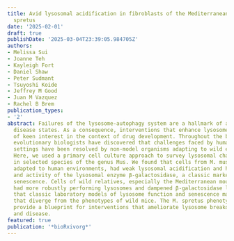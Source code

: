 ```yaml
---
title: Avid lysosomal acidification in fibroblasts of the Mediterranean mouse Mus
  spretus
date: '2025-02-01'
draft: true
publishDate: '2025-03-04T23:39:05.984705Z'
authors:
- Melissa Sui
- Joanne Teh
- Kayleigh Fort
- Daniel Shaw
- Peter Sudmant
- Tsuyoshi Koide
- Jeffrey M Good
- Juan M Vazquez
- Rachel B Brem
publication_types:
- '2'
abstract: Failures of the lysosome-autophagy system are a hallmark of aging and many
  disease states. As a consequence, interventions that enhance lysosome function are
  of keen interest in the context of drug development. Throughout the biomedical literature,
  evolutionary biologists have discovered that challenges faced by humans in clinical
  settings have been resolved by non-model organisms adapting to wild environments.
  Here, we used a primary cell culture approach to survey lysosomal characteristics
  in selected species of the genus Mus. We found that cells from M. musculus, mice
  adapted to human environments, had weak lysosomal acidification and high expression
  and activity of the lysosomal enzyme β-galactosidase, a classic marker of cellular
  senescence. Cells of wild relatives, especially the Mediterranean mouse M. spretus,
  had more robustly performing lysosomes and dampened β-galactosidase levels. We propose
  that classic laboratory models of lysosome function and senescence may reflect characters
  that diverge from the phenotypes of wild mice. The M. spretus phenotype may ultimately
  provide a blueprint for interventions that ameliorate lysosome breakdown in stress
  and disease.
featured: true
publication: '*bioRxivorg*'
---
```


